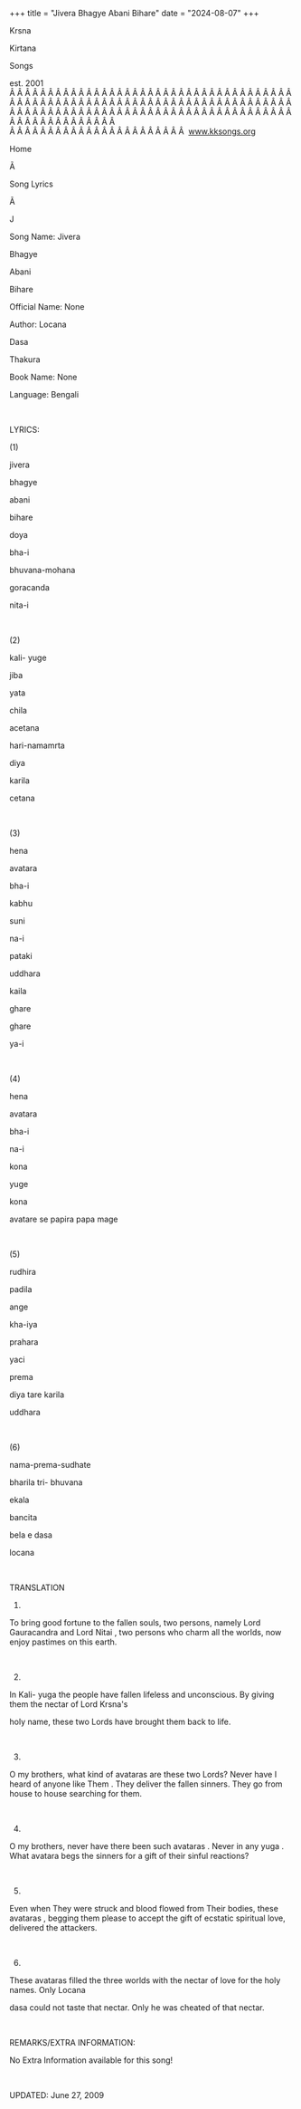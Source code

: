 +++ 
title = "Jivera Bhagye Abani Bihare"
date = "2024-08-07"
+++

Krsna
 
Kirtana
 
Songs

est. 2001
Â Â Â Â Â Â Â Â Â Â Â Â Â Â Â Â Â Â Â Â Â Â Â Â Â Â Â Â Â Â Â Â Â Â Â Â Â Â Â Â Â Â Â Â Â Â Â Â Â Â Â Â Â Â Â Â Â Â Â Â Â Â Â Â Â Â Â Â Â Â Â Â Â Â Â Â Â Â Â Â Â Â Â Â Â Â Â Â Â Â Â Â Â Â Â Â Â Â Â Â Â Â Â Â Â Â Â Â Â Â Â Â Â Â Â Â Â Â Â Â Â Â Â Â Â  
Â Â Â Â Â Â Â Â Â Â Â Â Â Â Â Â Â Â Â Â Â Â Â  
www.kksongs.org








Home


Ã 
 
Song Lyrics
 
Ã 
 
J


Song Name: 
Jivera
 
Bhagye
 
Abani
 
Bihare


Official Name: None


Author: 
Locana
 
Dasa
 
Thakura


Book Name: None


Language: 
Bengali


 


LYRICS:


(1)


jivera
 
bhagye
 
abani
 
bihare


doya
 
bha-i


bhuvana-mohana
 
goracanda
 
nita-i


 


(2)


kali-
yuge
 
jiba
 
yata
 
chila


acetana


hari-namamrta
 
diya
 
karila
 
cetana


 


(3)


hena
 
avatara
 
bha-i
 
kabhu


suni
 
na-i


pataki
 
uddhara
 
kaila
 
ghare


ghare
 
ya-i


 


(4)


hena
 
avatara
 
bha-i
 
na-i


kona
 
yuge


kona
 
avatare
 se 
papira
 papa mage


 


(5)


rudhira
 
padila
 
ange
 
kha-iya


prahara


yaci
 
prema
 
diya
 tare 
karila
 
uddhara


 


(6)


nama-prema-sudhate


bharila
 tri-
bhuvana


ekala
 
bancita
 
bela
 e 
dasa
 
locana


 


TRANSLATION


1)
To bring good fortune to the fallen souls, two persons, namely Lord 
Gauracandra
 and Lord 
Nitai
, two
persons who charm all the worlds, now enjoy pastimes on this earth.


 


2)
In Kali-
yuga
 the people have fallen lifeless and
unconscious. By giving them the nectar of Lord 
Krsna's

holy name, these two Lords have brought them back to life.


 


3)
O my brothers, what kind of 
avataras
 are these two
Lords? Never have I heard of anyone like 
Them
. They
deliver the fallen sinners. They go from house to house searching for them.


 


4)
O my brothers, never have there been such 
avataras
.
Never in any 
yuga
. What 
avatara
 begs the sinners for a gift of their sinful
reactions?


 


5)
Even when 
They
 were struck and blood flowed from Their
bodies, these 
avataras
, begging them please to accept
the gift of ecstatic spiritual love, delivered the attackers.


 


6)
These 
avataras
 filled the three worlds with the
nectar of love for the holy names. Only 
Locana
 
dasa
 could not taste that nectar. Only he was cheated of
that nectar.


 


REMARKS/EXTRA INFORMATION:


No Extra Information available for this song!


 


UPDATED:
 June 27, 2009
